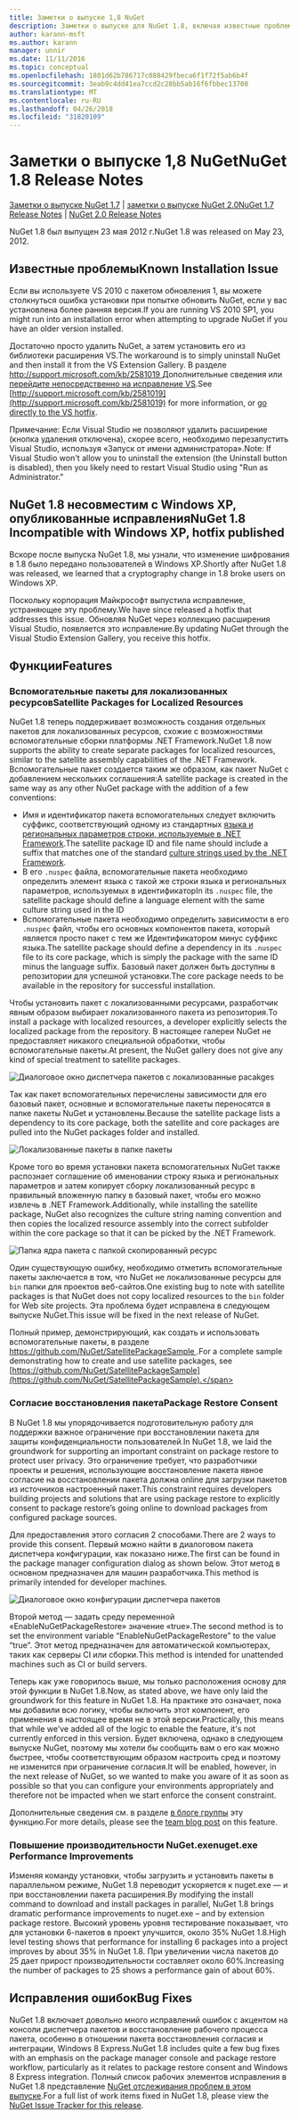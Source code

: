 ```yaml
---
title: Заметки о выпуске 1,8 NuGet
description: Заметки о выпуске для NuGet 1.8, включая известные проблемы, исправленные ошибки, добавленные функции и DCR.
author: karann-msft
ms.author: karann
manager: unnir
ms.date: 11/11/2016
ms.topic: conceptual
ms.openlocfilehash: 1801d62b786717c088429fbeca6f1f72f5ab6b4f
ms.sourcegitcommit: 3eab9c4dd41ea7ccd2c28bb5ab16f6fbbec13708
ms.translationtype: MT
ms.contentlocale: ru-RU
ms.lasthandoff: 04/26/2018
ms.locfileid: "31820109"
---
```

# <a name="nuget-18-release-notes"></a><span data-ttu-id="efda0-103">Заметки о выпуске 1,8 NuGet</span><span class="sxs-lookup"><span data-stu-id="efda0-103">NuGet 1.8 Release Notes</span></span>

<span data-ttu-id="efda0-104">[Заметки о выпуске NuGet 1.7](../release-notes/nuget-1.7.md) | [заметки о выпуске NuGet 2.0](../release-notes/nuget-2.0.md)</span><span class="sxs-lookup"><span data-stu-id="efda0-104">[NuGet 1.7 Release Notes](../release-notes/nuget-1.7.md) | [NuGet 2.0 Release Notes](../release-notes/nuget-2.0.md)</span></span>

<span data-ttu-id="efda0-105">NuGet 1.8 был выпущен 23 мая 2012 г.</span><span class="sxs-lookup"><span data-stu-id="efda0-105">NuGet 1.8 was released on May 23, 2012.</span></span>

## <a name="known-installation-issue"></a><span data-ttu-id="efda0-106">Известные проблемы</span><span class="sxs-lookup"><span data-stu-id="efda0-106">Known Installation Issue</span></span>
<span data-ttu-id="efda0-107">Если вы используете VS 2010 с пакетом обновления 1, вы можете столкнуться ошибка установки при попытке обновить NuGet, если у вас установлена более ранняя версия.</span><span class="sxs-lookup"><span data-stu-id="efda0-107">If you are running VS 2010 SP1, you might run into an installation error when attempting to upgrade NuGet if you have an older version installed.</span></span>

<span data-ttu-id="efda0-108">Достаточно просто удалить NuGet, а затем установить его из библиотеки расширения VS.</span><span class="sxs-lookup"><span data-stu-id="efda0-108">The workaround is to simply uninstall NuGet and then install it from the VS Extension Gallery.</span></span>  <span data-ttu-id="efda0-109">В разделе [ http://support.microsoft.com/kb/2581019 ](http://support.microsoft.com/kb/2581019) Дополнительные сведения или [перейдите непосредственно на исправление VS](http://bit.ly/vsixcertfix).</span><span class="sxs-lookup"><span data-stu-id="efda0-109">See [http://support.microsoft.com/kb/2581019](http://support.microsoft.com/kb/2581019) for more information, or [go directly to the VS hotfix](http://bit.ly/vsixcertfix).</span></span>

<span data-ttu-id="efda0-110">Примечание: Если Visual Studio не позволяют удалить расширение (кнопка удаления отключена), скорее всего, необходимо перезапустить Visual Studio, используя «Запуск от имени администратора».</span><span class="sxs-lookup"><span data-stu-id="efda0-110">Note: If Visual Studio won't allow you to uninstall the extension (the Uninstall button is disabled), then you likely need to restart Visual Studio using "Run as Administrator."</span></span>

## <a name="nuget-18-incompatible-with-windows-xp-hotfix-published"></a><span data-ttu-id="efda0-111">NuGet 1.8 несовместим с Windows XP, опубликованные исправления</span><span class="sxs-lookup"><span data-stu-id="efda0-111">NuGet 1.8 Incompatible with Windows XP, hotfix published</span></span>

<span data-ttu-id="efda0-112">Вскоре после выпуска NuGet 1.8, мы узнали, что изменение шифрования в 1.8 было передано пользователей в Windows XP.</span><span class="sxs-lookup"><span data-stu-id="efda0-112">Shortly after NuGet 1.8 was released, we learned that a cryptography change in 1.8 broke users on Windows XP.</span></span>

<span data-ttu-id="efda0-113">Поскольку корпорация Майкрософт выпустила исправление, устраняющее эту проблему.</span><span class="sxs-lookup"><span data-stu-id="efda0-113">We have since released a hotfix that addresses this issue.</span></span>  <span data-ttu-id="efda0-114">Обновляя NuGet через коллекцию расширения Visual Studio, появляется это исправление.</span><span class="sxs-lookup"><span data-stu-id="efda0-114">By updating NuGet through the Visual Studio Extension Gallery, you receive this hotfix.</span></span>

## <a name="features"></a><span data-ttu-id="efda0-115">Функции</span><span class="sxs-lookup"><span data-stu-id="efda0-115">Features</span></span>

### <a name="satellite-packages-for-localized-resources"></a><span data-ttu-id="efda0-116">Вспомогательные пакеты для локализованных ресурсов</span><span class="sxs-lookup"><span data-stu-id="efda0-116">Satellite Packages for Localized Resources</span></span>
<span data-ttu-id="efda0-117">NuGet 1.8 теперь поддерживает возможность создания отдельных пакетов для локализованных ресурсов, схожие с возможностями вспомогательные сборки платформы .NET Framework.</span><span class="sxs-lookup"><span data-stu-id="efda0-117">NuGet 1.8 now supports the ability to create separate packages for localized resources, similar to the satellite assembly capabilities of the .NET Framework.</span></span>  <span data-ttu-id="efda0-118">Вспомогательные пакет создается таким же образом, как пакет NuGet с добавлением нескольких соглашения:</span><span class="sxs-lookup"><span data-stu-id="efda0-118">A satellite package is created in the same way as any other NuGet package with the addition of a few conventions:</span></span>

* <span data-ttu-id="efda0-119">Имя и идентификатор пакета вспомогательных следует включить суффикс, соответствующий одному из стандартных [языка и региональных параметров строки, используемые в .NET Framework](http://msdn.microsoft.com/goglobal/bb896001.aspx).</span><span class="sxs-lookup"><span data-stu-id="efda0-119">The satellite package ID and file name should include a suffix that matches one of the standard [culture strings used by the .NET Framework](http://msdn.microsoft.com/goglobal/bb896001.aspx).</span></span>
* <span data-ttu-id="efda0-120">В его `.nuspec` файла, вспомогательные пакета необходимо определить элемент языка с такой же строки языка и региональных параметров, используемых в идентификатор</span><span class="sxs-lookup"><span data-stu-id="efda0-120">In its `.nuspec` file, the satellite package should define a language element with the same culture string used in the ID</span></span>
* <span data-ttu-id="efda0-121">Вспомогательные пакета необходимо определить зависимости в его `.nuspec` файл, чтобы его основных компонентов пакета, который является просто пакет с тем же Идентификатором минус суффикс языка.</span><span class="sxs-lookup"><span data-stu-id="efda0-121">The satellite package should define a dependency in its `.nuspec` file to its core package, which is simply the package with the same ID minus the language suffix.</span></span>  <span data-ttu-id="efda0-122">Базовый пакет должен быть доступны в репозитории для успешной установки.</span><span class="sxs-lookup"><span data-stu-id="efda0-122">The core package needs to be available in the repository for successful installation.</span></span>

<span data-ttu-id="efda0-123">Чтобы установить пакет с локализованными ресурсами, разработчик явным образом выбирает локализованного пакета из репозитория.</span><span class="sxs-lookup"><span data-stu-id="efda0-123">To install a package with localized resources, a developer explicitly selects the localized package from the repository.</span></span> <span data-ttu-id="efda0-124">В настоящее галереи NuGet не предоставляет никакого специальной обработки, чтобы вспомогательные пакеты.</span><span class="sxs-lookup"><span data-stu-id="efda0-124">At present, the NuGet gallery does not give any kind of special treatment to satellite packages.</span></span>

![Диалоговое окно диспетчера пакетов с локализованные pacakges](./media/dlg-w-loc-packs.png)

<span data-ttu-id="efda0-126">Так как пакет вспомогательных перечислены зависимости для его базовый пакет, основные и вспомогательные пакеты переносятся в папке пакеты NuGet и установлены.</span><span class="sxs-lookup"><span data-stu-id="efda0-126">Because the satellite package lists a dependency to its core package, both the satellite and core packages are pulled into the NuGet packages folder and installed.</span></span>

![Локализованные пакеты в папке пакеты](./media/fldr-loc-packs.png)

<span data-ttu-id="efda0-128">Кроме того во время установки пакета вспомогательных NuGet также распознает соглашение об именовании строку языка и региональных параметров и затем копирует сборку локализованный ресурс в правильный вложенную папку в базовый пакет, чтобы его можно извлечь в .NET Framework.</span><span class="sxs-lookup"><span data-stu-id="efda0-128">Additionally, while installing the satellite package, NuGet also recognizes the culture string naming convention and then copies the localized resource assembly into the correct subfolder within the core package so that it can be picked by the .NET Framework.</span></span>

![Папка ядра пакета с папкой скопированный ресурс](./media/fldr-copied-loc.png)

<span data-ttu-id="efda0-130">Один существующую ошибку, необходимо отметить вспомогательные пакеты заключается в том, что NuGet не локализованные ресурсы для `bin` папки для проектов веб-сайтов.</span><span class="sxs-lookup"><span data-stu-id="efda0-130">One existing bug to note with satellite packages is that NuGet does not copy localized resources to the `bin` folder for Web site projects.</span></span>  <span data-ttu-id="efda0-131">Эта проблема будет исправлена в следующем выпуске NuGet.</span><span class="sxs-lookup"><span data-stu-id="efda0-131">This issue will be fixed in the next release of NuGet.</span></span>

<span data-ttu-id="efda0-132">Полный пример, демонстрирующий, как создать и использовать вспомогательные пакеты, в разделе [ https://github.com/NuGet/SatellitePackageSample ](https://github.com/NuGet/SatellitePackageSample).</span><span class="sxs-lookup"><span data-stu-id="efda0-132">For a complete sample demonstrating how to create and use satellite packages, see [https://github.com/NuGet/SatellitePackageSample](https://github.com/NuGet/SatellitePackageSample).</span></span>

### <a name="package-restore-consent"></a><span data-ttu-id="efda0-133">Согласие восстановления пакета</span><span class="sxs-lookup"><span data-stu-id="efda0-133">Package Restore Consent</span></span>
<span data-ttu-id="efda0-134">В NuGet 1.8 мы упорядочивается подготовительную работу для поддержки важное ограничение при восстановлении пакета для защиты конфиденциальности пользователей.</span><span class="sxs-lookup"><span data-stu-id="efda0-134">In NuGet 1.8, we laid the groundwork for supporting an important constraint on package restore to protect user privacy.</span></span> <span data-ttu-id="efda0-135">Это ограничение требует, что разработчики проекты и решения, использующие восстановление пакета явное согласие на восстановлении пакета должна online для загрузки пакетов из источников настроенный пакет.</span><span class="sxs-lookup"><span data-stu-id="efda0-135">This constraint requires developers building projects and solutions that are using package restore to explicitly consent to package restore’s going online to download packages from configured package sources.</span></span>

<span data-ttu-id="efda0-136">Для предоставления этого согласия 2 способами.</span><span class="sxs-lookup"><span data-stu-id="efda0-136">There are 2 ways to provide this consent.</span></span> <span data-ttu-id="efda0-137">Первый можно найти в диалоговом пакета диспетчера конфигурации, как показано ниже.</span><span class="sxs-lookup"><span data-stu-id="efda0-137">The first can be found in the package manager configuration dialog as shown below.</span></span>  <span data-ttu-id="efda0-138">Этот метод в основном предназначен для машин разработчика.</span><span class="sxs-lookup"><span data-stu-id="efda0-138">This method is primarily intended for developer machines.</span></span>

![Диалоговое окно конфигурации диспетчера пакетов](./media/pr-consent-configdlg.png)

<span data-ttu-id="efda0-140">Второй метод — задать среду переменной «EnableNuGetPackageRestore» значение «true».</span><span class="sxs-lookup"><span data-stu-id="efda0-140">The second method is to set the environment variable “EnableNuGetPackageRestore” to the value “true”.</span></span>  <span data-ttu-id="efda0-141">Этот метод предназначен для автоматической компьютерах, таких как серверы CI или сборки.</span><span class="sxs-lookup"><span data-stu-id="efda0-141">This method is intended for unattended machines such as CI or build servers.</span></span>

<span data-ttu-id="efda0-142">Теперь как уже говорилось выше, мы только расположения основу для этой функции в NuGet 1.8.</span><span class="sxs-lookup"><span data-stu-id="efda0-142">Now, as stated above, we have only laid the groundwork for this feature in NuGet 1.8.</span></span>  <span data-ttu-id="efda0-143">На практике это означает, пока мы добавили всю логику, чтобы включить этот компонент, его применения в настоящее время не в этой версии.</span><span class="sxs-lookup"><span data-stu-id="efda0-143">Practically, this means that while we’ve added all of the logic to enable the feature, it's not currently enforced in this version.</span></span> <span data-ttu-id="efda0-144">Будет включена, однако в следующем выпуске NuGet, поэтому мы хотели бы сообщить вам о его как можно быстрее, чтобы соответствующим образом настроить сред и поэтому не изменится при ограничение согласия.</span><span class="sxs-lookup"><span data-stu-id="efda0-144">It will be enabled, however, in the next release of NuGet, so we wanted to make you aware of it as soon as possible so that you can configure your environments appropriately and therefore not be impacted when we start enforce the consent constraint.</span></span>

<span data-ttu-id="efda0-145">Дополнительные сведения см. в разделе [в блоге группы](http://blog.nuget.org/20120518/package-restore-and-consent.html) эту функцию.</span><span class="sxs-lookup"><span data-stu-id="efda0-145">For more details, please see the [team blog post](http://blog.nuget.org/20120518/package-restore-and-consent.html) on this feature.</span></span>

### <a name="nugetexe-performance-improvements"></a><span data-ttu-id="efda0-146">Повышение производительности NuGet.exe</span><span class="sxs-lookup"><span data-stu-id="efda0-146">nuget.exe Performance Improvements</span></span>
<span data-ttu-id="efda0-147">Изменяя команду установки, чтобы загрузить и установить пакеты в параллельном режиме, NuGet 1.8 переводит ускоряется к nuget.exe — и при восстановлении пакета расширения.</span><span class="sxs-lookup"><span data-stu-id="efda0-147">By modifying the install command to download and install packages in parallel, NuGet 1.8 brings dramatic performance improvements to nuget.exe – and by extension package restore.</span></span>  <span data-ttu-id="efda0-148">Высокий уровень уровня тестирование показывает, что для установки 6-пакетов в проект улучшится, около 35% NuGet 1.8.</span><span class="sxs-lookup"><span data-stu-id="efda0-148">High level testing shows that performance for installing 6 packages into a project improves by about 35% in NuGet 1.8.</span></span>  <span data-ttu-id="efda0-149">При увеличении числа пакетов до 25 дает прирост производительности составляет около 60%.</span><span class="sxs-lookup"><span data-stu-id="efda0-149">Increasing the number of packages to 25 shows a performance gain of about 60%.</span></span>

## <a name="bug-fixes"></a><span data-ttu-id="efda0-150">Исправления ошибок</span><span class="sxs-lookup"><span data-stu-id="efda0-150">Bug Fixes</span></span>
<span data-ttu-id="efda0-151">NuGet 1.8 включает довольно много исправлений ошибок с акцентом на консоли диспетчера пакетов и восстановление рабочего процесса пакета, особенно в отношении пакета восстановления согласия и интеграции, Windows 8 Express.</span><span class="sxs-lookup"><span data-stu-id="efda0-151">NuGet 1.8 includes quite a few bug fixes with an emphasis on the package manager console and package restore workflow, particularly as it relates to package restore consent and Windows 8 Express integration.</span></span>
<span data-ttu-id="efda0-152">Полный список рабочих элементов исправления в NuGet 1.8 представление [NuGet отслеживания проблем в этом выпуске](http://nuget.codeplex.com/workitem/list/advanced?keyword=&status=Closed&type=All&priority=All&release=NuGet%201.8&assignedTo=All&component=All&sortField=Votes&sortDirection=Descending&page=0).</span><span class="sxs-lookup"><span data-stu-id="efda0-152">For a full list of work items fixed in NuGet 1.8, please view the [NuGet Issue Tracker for this release](http://nuget.codeplex.com/workitem/list/advanced?keyword=&status=Closed&type=All&priority=All&release=NuGet%201.8&assignedTo=All&component=All&sortField=Votes&sortDirection=Descending&page=0).</span></span>
